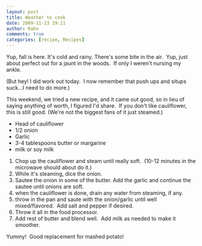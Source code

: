 ```yaml
---
layout: post
title: Weather to cook
date: 2009-11-23 19:11
author: Rahn
comments: true
categories: [recipe, Recipes]
---
```

Yup, fall is here. It's cold and rainy. There's some bite in the air.  Yup, just about perfect out for a jaunt in the woods.  If only I weren't nursing my ankle.

(But hey! I did work out today.  I now remember that push ups and situps suck...I need to do more.)

This weekend, we tried a new recipe, and it came out good, so in lieu of saying anything of worth, I figured I'd share.  If you don't like cauliflower, this is still good. (We're not the biggest fans of it just steamed.)
<ul>
	<li>Head of cauliflower</li>
	<li>1/2 onion</li>
	<li>Garlic</li>
	<li>3-4 tablespoons butter or margarine</li>
	<li>milk or soy milk</li>
</ul>
<ol>
	<li>Chop up the cauliflower and steam until really soft.  (10-12 minutes in the microwave should about do it.)</li>
	<li>While it's steaming, dice the onion.</li>
	<li>Sautee the onion in some of the butter. Add the garlic and continue the sautee until onions are soft.</li>
	<li>when the cauliflower is done, drain any water from steaming, if any.</li>
	<li>throw in the pan and saute with the onion/garlic until well mixed/flavored.  Add salt and pepper if desired.</li>
	<li>Throw it all in the food processor.</li>
	<li>Add rest of butter and blend well.  Add milk as needed to make it smoother.</li>
</ol>
Yummy!  Good replacement for mashed potato!
